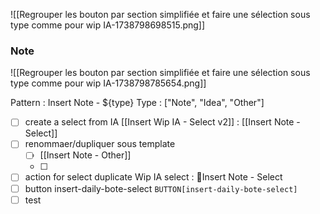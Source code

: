 ![[Regrouper les bouton par section simplifiée et faire une sélection sous type comme pour wip IA-1738798698515.png]]

### Note

![[Regrouper les bouton par section simplifiée et faire une sélection sous type comme pour wip IA-1738798785654.png]]

Pattern :  Insert Note - ${type}
Type :  ["Note", "Idea", "Other"]

- [ ] create a select from IA [[Insert Wip IA - Select v2]]  :  [[Insert Note - Select]]
- [ ] renommaer/dupliquer sous template
	- [ ] [[Insert Note - Other]]
	- [ ] 
- [ ] action for select duplicate Wip IA select  : 📝Insert Note - Select 
- [ ] button  insert-daily-bote-select   `BUTTON[insert-daily-bote-select]`
- [ ] test 